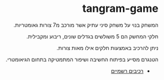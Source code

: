 <div dir='rtl' lang='he'>

# tangram-game
 המשחק בנוי על משחק סיני עתיק אשר מורכב מ7 צורות גאומטריות.

חלקי המחשק הם 5 משולשים בגדלים שונים, ריבוע ומקבילית.

ניתן להרכיב באמצעות חלקים אילו מאות צורות.

הטנגרם מסייע בפיתוח החשיבה ושיפור המתמטיקה בתחום הגיאומטרי. 

  * [רכיבים רשמיים](https://github.com/eli-game-dev/tangram-game/blob/main/formal-elements.md)
  
</div>
